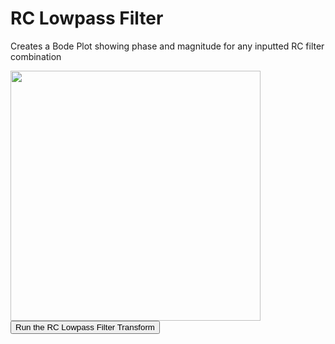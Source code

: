 # RC Lowpass Filter

Creates a Bode Plot showing phase and magnitude for any inputted RC filter combination

<!DOCTYPE html>
<html lang="en">
   <head>
      <meta charset="UTF-8">
   </head>
   <body>
      <img src="https://github.com/kenn0727/ee-microsims/blob/master/docs/sims/RC_Lowpass_filter/RC_Lowpass_filter.png" style:{ width="400"}>      
      <form action="/RCindex.html" method=POST>
         <button type="button"> Run the RC Lowpass Filter Transform</button>
      </form>
   </body>
</html>
